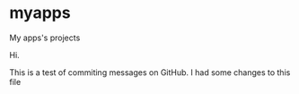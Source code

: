 # myapps
My apps's projects

Hi.

This is a test of commiting messages on GitHub.
I had some changes to this file 
